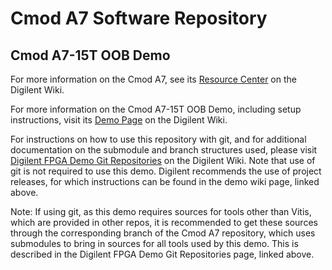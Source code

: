 # Cmod A7 Software Repository

## Cmod A7-15T OOB Demo

For more information on the Cmod A7, see its [Resource Center](https://reference.digilentinc.com/reference/programmable-logic/cmod-a7/start) on the Digilent Wiki.

For more information on the Cmod A7-15T OOB Demo, including setup instructions, visit its [Demo Page](https://reference.digilentinc.com/reference/programmable-logic/cmod-a7/demos/oob) on the Digilent Wiki.

For instructions on how to use this repository with git, and for additional documentation on the submodule and branch structures used, please visit [Digilent FPGA Demo Git Repositories](https://reference.digilentinc.com/reference/programmable-logic/documents/git) on the Digilent Wiki. Note that use of git is not required to use this demo. Digilent recommends the use of project releases, for which instructions can be found in the demo wiki page, linked above.

Note: If using git, as this demo requires sources for tools other than Vitis, which are provided in other repos, it is recommended to get these sources through the corresponding branch of the Cmod A7 repository, which uses submodules to bring in sources for all tools used by this demo. This is described in the Digilent FPGA Demo Git Repositories page, linked above.